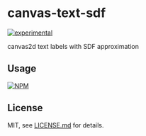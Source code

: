 # canvas-text-sdf

[![experimental](http://badges.github.io/stability-badges/dist/experimental.svg)](http://github.com/badges/stability-badges)

canvas2d text labels with SDF approximation

## Usage

[![NPM](https://nodei.co/npm/canvas-text-sdf.png)](https://www.npmjs.com/package/canvas-text-sdf)

## License

MIT, see [LICENSE.md](http://github.com/mattdesl/canvas-text-sdf/blob/master/LICENSE.md) for details.

